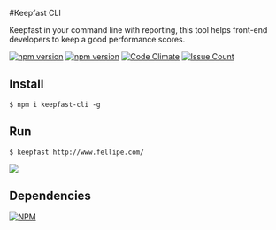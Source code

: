 #Keepfast CLI

Keepfast in your command line with reporting, this tool helps front-end developers to keep a good performance scores.



 [![npm version](https://badge.fury.io/js/keepfast-cli.svg)](https://badge.fury.io/js/keepfast-cli)
 [![npm version](https://david-dm.org/keepfast/keepfast-cli.svg)](https://david-dm.org/keepfast/keepfast-cli.svg)
 [![Code Climate](https://codeclimate.com/github/keepfast/keepfast-cli/badges/gpa.svg)](https://codeclimate.com/github/keepfast/keepfast-cli)
 [![Issue Count](https://codeclimate.com/github/keepfast/keepfast-cli/badges/issue_count.svg)](https://codeclimate.com/github/keepfast/keepfast-cli)

## Install
```
$ npm i keepfast-cli -g
```

## Run
```shell
$ keepfast http://www.fellipe.com/
```

![](https://cloud.githubusercontent.com/assets/381179/13244238/b497b286-d9d2-11e5-858e-a7c3d73790ec.png)


## Dependencies

[![NPM](https://nodei.co/npm/keepfast-cli.png)](https://npmjs.org/package/keepfast-cli)
